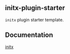 ## initx-plugin-starter

`initx` plugin starter template.

## Documentation

[initx](https://github.com/initx-collective/initx)
